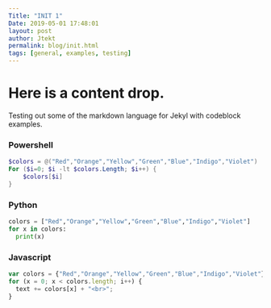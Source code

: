 ```yaml
---
Title: "INIT 1"
Date: 2019-05-01 17:48:01
layout: post
author: Jtekt
permalink: blog/init.html
tags: [general, examples, testing]
---
```

# Here is a content drop.

Testing out some of the markdown language for Jekyl with codeblock examples.

### Powershell
```powershell
$colors = @("Red","Orange","Yellow","Green","Blue","Indigo","Violet")
For ($i=0; $i -lt $colors.Length; $i++) {
    $colors[$i]
}
```

### Python
```python
colors = ["Red","Orange","Yellow","Green","Blue","Indigo","Violet"]
for x in colors:
  print(x)
```

### Javascript
```javascript
var colors = {"Red","Orange","Yellow","Green","Blue","Indigo","Violet"}; 
for (x = 0; x < colors.length; i++) { 
  text += colors[x] + "<br>";
}
```